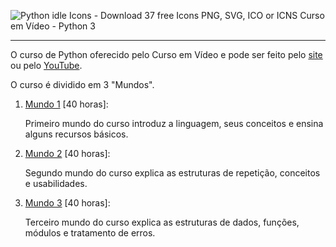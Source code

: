 ![Python idle Icons - Download 37 free Icons PNG, SVG, ICO or ICNS](https://encrypted-tbn0.gstatic.com/images?q=tbn:ANd9GcSL-achKtUfW6qcEnqboZaa0kCC_18KSIHkGg&usqp=CAU) Curso em Vídeo - Python 3  

------

O curso de Python oferecido pelo Curso em Vídeo e pode ser feito pelo [site](https://www.cursoemvideo.com/cursos/) ou pelo [YouTube](https://www.youtube.com/channel/UCrWvhVmt0Qac3HgsjQK62FQ).

O curso é dividido em 3 "Mundos".

1. [Mundo 1](https://www.cursoemvideo.com/curso/python-3-mundo-1/) [40 horas]:

   Primeiro mundo do curso introduz a linguagem, seus conceitos e ensina alguns recursos básicos.

2. [Mundo 2](https://www.cursoemvideo.com/curso/python-3-mundo-2/) [40 horas]:

   Segundo mundo do curso explica as estruturas de repetição, conceitos e usabilidades.

3. [Mundo 3](https://www.cursoemvideo.com/curso/python-3-mundo-3/) [40 horas]:

   Terceiro mundo do curso explica as estruturas de dados, funções, módulos e tratamento de erros.





